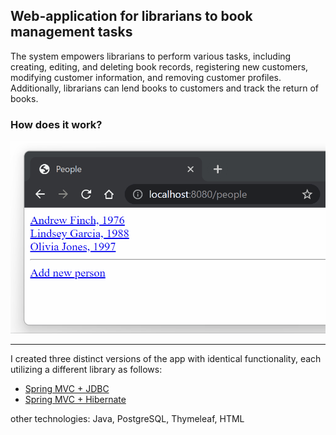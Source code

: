 ## Web-application for librarians to book management tasks

The system empowers librarians to perform various tasks, including creating, editing, and deleting book records, registering new customers, modifying customer information, and removing customer profiles. Additionally, librarians can lend books to customers and track the return of books.

### How does it work?
![gif file with demonstration of app work](forReadme/library.gif)

---

I created three distinct versions of the app with identical functionality, each utilizing a different library as follows:

- [Spring MVC + JDBC](https://github.com/Kidchai/LibraryManagementSystem/tree/Spring_MVC+JDBC)
- [Spring MVC + Hibernate](https://github.com/Kidchai/LibraryManagementSystem/tree/Spring_MVC+Hibernate)

other technologies: Java, PostgreSQL, Thymeleaf, HTML
